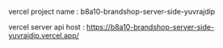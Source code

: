 vercel project name : b8a10-brandshop-server-side-yuvrajdip

vercel server api host : https://b8a10-brandshop-server-side-yuvrajdip.vercel.app/
